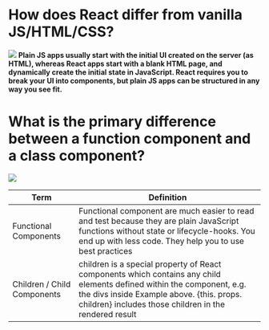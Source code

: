 # How does React differ from vanilla JS/HTML/CSS?
![](https://encrypted-tbn0.gstatic.com/images?q=tbn:ANd9GcRNhFALlTwmD63noLADpbKSX20ofyoYWggW3A&usqp=CAU)
**Plain JS apps usually start with the initial UI created on the server (as HTML), whereas React apps start with a blank HTML page, and dynamically create the initial state in JavaScript. React requires you to break your UI into components, but plain JS apps can be structured in any way you see fit.**

# What is the primary difference between a function component and a class component?
![](https://miro.medium.com/max/1400/1*6-bN_FxEMfRTHZSouF8DLg.png)


| Term       |       Definition             |
| -----------|------------------------------|
|Functional Components|Functional component are much easier to read and test because they are plain JavaScript functions without state or lifecycle-hooks. You end up with less code. They help you to use best practices|
|Children / Child Components|children is a special property of React components which contains any child elements defined within the component, e.g. the divs inside Example above. {this. props. children} includes those children in the rendered result|